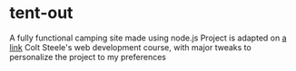 # tent-out
A fully functional camping site made using node.js
Project is adapted on [a link](https://www.udemy.com/the-web-developer-bootcamp/learn/v4/overview) Colt Steele's web development course, with major tweaks to personalize the project to my preferences
